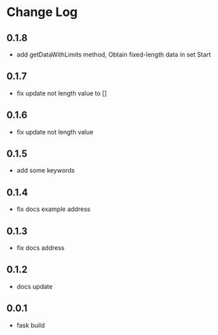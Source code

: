 # Change Log

## 0.1.8

- add getDataWithLimits method, Obtain fixed-length data in set Start
  
## 0.1.7

- fix update not length value to []

## 0.1.6

- fix update not length value

## 0.1.5

- add some keywords

## 0.1.4

- fix docs example address

## 0.1.3

- fix docs address

## 0.1.2

- docs update

## 0.0.1

- fask build
  